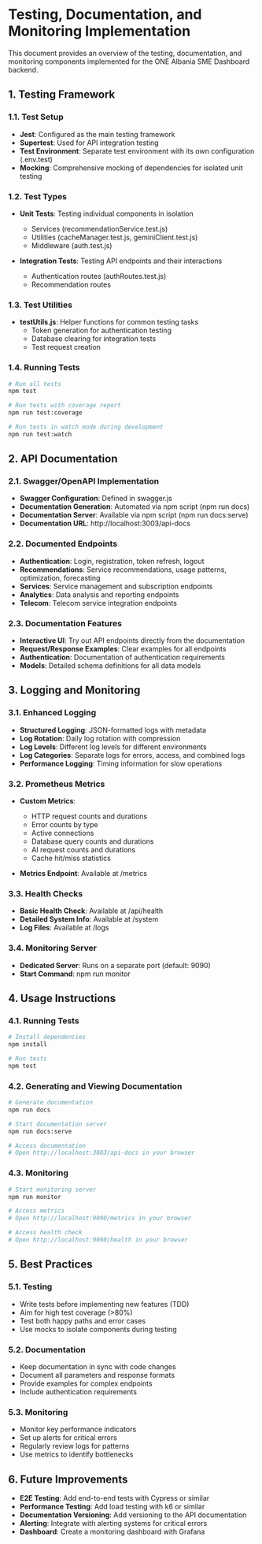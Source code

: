 # Testing, Documentation, and Monitoring Implementation

This document provides an overview of the testing, documentation, and monitoring components implemented for the ONE Albania SME Dashboard backend.

## 1. Testing Framework

### 1.1. Test Setup

- **Jest**: Configured as the main testing framework
- **Supertest**: Used for API integration testing
- **Test Environment**: Separate test environment with its own configuration (.env.test)
- **Mocking**: Comprehensive mocking of dependencies for isolated unit testing

### 1.2. Test Types

- **Unit Tests**: Testing individual components in isolation
  - Services (recommendationService.test.js)
  - Utilities (cacheManager.test.js, geminiClient.test.js)
  - Middleware (auth.test.js)

- **Integration Tests**: Testing API endpoints and their interactions
  - Authentication routes (authRoutes.test.js)
  - Recommendation routes

### 1.3. Test Utilities

- **testUtils.js**: Helper functions for common testing tasks
  - Token generation for authentication testing
  - Database clearing for integration tests
  - Test request creation

### 1.4. Running Tests

```bash
# Run all tests
npm test

# Run tests with coverage report
npm run test:coverage

# Run tests in watch mode during development
npm run test:watch
```

## 2. API Documentation

### 2.1. Swagger/OpenAPI Implementation

- **Swagger Configuration**: Defined in swagger.js
- **Documentation Generation**: Automated via npm script (npm run docs)
- **Documentation Server**: Available via npm script (npm run docs:serve)
- **Documentation URL**: http://localhost:3003/api-docs

### 2.2. Documented Endpoints

- **Authentication**: Login, registration, token refresh, logout
- **Recommendations**: Service recommendations, usage patterns, optimization, forecasting
- **Services**: Service management and subscription endpoints
- **Analytics**: Data analysis and reporting endpoints
- **Telecom**: Telecom service integration endpoints

### 2.3. Documentation Features

- **Interactive UI**: Try out API endpoints directly from the documentation
- **Request/Response Examples**: Clear examples for all endpoints
- **Authentication**: Documentation of authentication requirements
- **Models**: Detailed schema definitions for all data models

## 3. Logging and Monitoring

### 3.1. Enhanced Logging

- **Structured Logging**: JSON-formatted logs with metadata
- **Log Rotation**: Daily log rotation with compression
- **Log Levels**: Different log levels for different environments
- **Log Categories**: Separate logs for errors, access, and combined logs
- **Performance Logging**: Timing information for slow operations

### 3.2. Prometheus Metrics

- **Custom Metrics**:
  - HTTP request counts and durations
  - Error counts by type
  - Active connections
  - Database query counts and durations
  - AI request counts and durations
  - Cache hit/miss statistics

- **Metrics Endpoint**: Available at /metrics

### 3.3. Health Checks

- **Basic Health Check**: Available at /api/health
- **Detailed System Info**: Available at /system
- **Log Files**: Available at /logs

### 3.4. Monitoring Server

- **Dedicated Server**: Runs on a separate port (default: 9090)
- **Start Command**: npm run monitor

## 4. Usage Instructions

### 4.1. Running Tests

```bash
# Install dependencies
npm install

# Run tests
npm test
```

### 4.2. Generating and Viewing Documentation

```bash
# Generate documentation
npm run docs

# Start documentation server
npm run docs:serve

# Access documentation
# Open http://localhost:3003/api-docs in your browser
```

### 4.3. Monitoring

```bash
# Start monitoring server
npm run monitor

# Access metrics
# Open http://localhost:9090/metrics in your browser

# Access health check
# Open http://localhost:9090/health in your browser
```

## 5. Best Practices

### 5.1. Testing

- Write tests before implementing new features (TDD)
- Aim for high test coverage (>80%)
- Test both happy paths and error cases
- Use mocks to isolate components during testing

### 5.2. Documentation

- Keep documentation in sync with code changes
- Document all parameters and response formats
- Provide examples for complex endpoints
- Include authentication requirements

### 5.3. Monitoring

- Monitor key performance indicators
- Set up alerts for critical errors
- Regularly review logs for patterns
- Use metrics to identify bottlenecks

## 6. Future Improvements

- **E2E Testing**: Add end-to-end tests with Cypress or similar
- **Performance Testing**: Add load testing with k6 or similar
- **Documentation Versioning**: Add versioning to the API documentation
- **Alerting**: Integrate with alerting systems for critical errors
- **Dashboard**: Create a monitoring dashboard with Grafana
